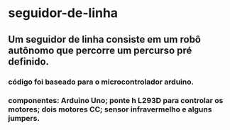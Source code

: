 # seguidor-de-linha

## Um seguidor de linha consiste em um robô autônomo que percorre um percurso pré definido.
### código foi baseado para o microcontrolador arduino.
### componentes: Arduino Uno; ponte h L293D para controlar os motores; dois motores CC; sensor infravermelho e alguns jumpers. 

